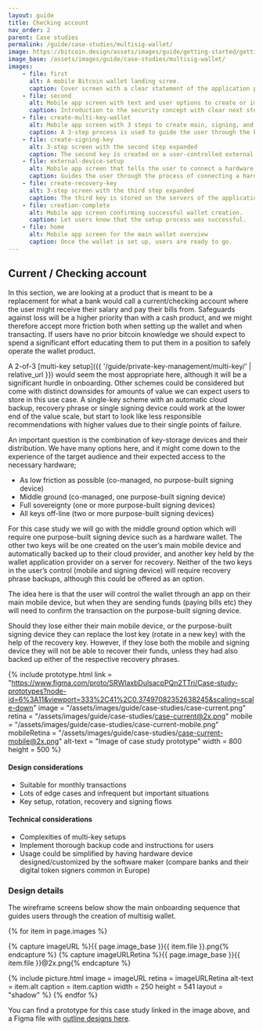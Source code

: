 ```yaml
---
layout: guide
title: Checking account
nav_order: 2
parent: Case studies
permalink: /guide/case-studies/multisig-wallet/
image: https://bitcoin.design/assets/images/guide/getting-started/getting-started-preview.jpg
image_base: /assets/images/guide/case-studies/multisig-wallet/
images:
    - file: first
      alt: A mobile Bitcoin wallet landing scree.
      caption: Cover screen with a clear statement of the application purpose.
    - file: second
      alt: Mobile app screen with text and user options to create or import a wallet.
      caption: Introduction to the security concept with clear next steps.
    - file: create-multi-key-wallet
      alt: Mobile app screen with 3 steps to create main, signing, and recovery keys.
      caption: A 3-step process is used to guide the user through the key setup.
    - file: create-signing-key
      alt: 3-step screen with the second step expanded
      caption: The second key is created on a user-controlled external device to avoid a single point of failure.
    - file: external-device-setup
      alt: Mobile app screen that tells the user to connect a hardware wallet.
      caption: Guides the user through the process of connecting a hardware wallet.
    - file: create-recovery-key
      alt: 3-step screen with the third step expanded
      caption: The third key is stored on the servers of the application provider.
    - file: creation-complete
      alt: Mobile app screen confirming successful wallet creation.
      caption: Let users know that the setup process was successful.
    - file: home
      alt: Mobile app screen for the main wallet overview
      caption: Once the wallet is set up, users are ready to go.
---
```


<!--

Editor's notes

-->

## Current / Checking account

In this section, we are looking at a product that is meant to be a replacement for what a bank would call a current/checking account where the user might receive their salary and pay their bills from.
Safeguards against loss will be a higher priority than with a cash product, and we might therefore accept more friction both when setting up the wallet and when transacting.
If users have no prior bitcoin knowledge we should expect to spend a significant effort educating them to put them in a position to safely operate the wallet product.

A 2-of-3 [multi-key setup]({{ '/guide/private-key-management/multi-key/' | relative_url }}) would seem the most appropriate here, although it will be a significant hurdle in onboarding. Other schemes could be considered but come with distinct downsides for amounts of value we can expect users to store in this use case. A single-key scheme with an automatic cloud backup, recovery phrase or single signing device could work at the lower end of the value scale, but start to look like less responsible recommendations with higher values due to their single points of failure.

An important question is the combination of key-storage devices and their distribution. We have many options here, and it might come down to the experience of the target audience and their expected access to the necessary hardware;

- As low friction as possible (co-managed, no purpose-built signing device)
- Middle ground (co-managed, one purpose-built signing device)
- Full sovereignty (one or more purpose-built signing devices)
- All keys off-line (two or more purpose-built signing devices)

For this case study we will go with the middle ground option which will require one purpose-built signing device such as a hardware wallet. The other two keys will be one created on the user’s main mobile device and automatically backed up to their cloud provider, and another key held by the wallet application provider on a server for recovery. Neither of the two keys in the user’s control (mobile and signing device) will require recovery phrase backups, although this could be offered as an option.

The idea here is that the user will control the wallet through an app on their main mobile device, but when they are sending funds (paying bills etc) they will need to confirm the transaction on the purpose-built signing device.

Should they lose either their main mobile device, or the purpose-built signing device they can replace the lost key (rotate in a new key) with the help of the recovery key. However, if they lose both the mobile and signing device they will not be able to recover their funds, unless they had also backed up either of the respective recovery phrases.

{% include prototype.html
   link = "https://www.figma.com/proto/SRWlaxbDulsacpPQn2TTri/Case-study-prototypes?node-id=6%3A11&viewport=333%2C41%2C0.37497082352638245&scaling=scale-down"
   image = "/assets/images/guide/case-studies/case-current.png"
   retina = "/assets/images/guide/case-studies/case-current@2x.png"
   mobile = "/assets/images/guide/case-studies/case-current-mobile.png"
   mobileRetina = "/assets/images/guide/case-studies/case-current-mobile@2x.png"
   alt-text = "Image of case study prototype"
   width = 800
   height = 500
%}

#### Design considerations
- Suitable for monthly transactions
- Lots of edge cases and infrequent but important situations
- Key setup, rotation, recovery and signing flows

#### Technical considerations
- Complexities of multi-key setups
- Implement thorough backup code and instructions for users
- Usage could be simplified by having hardware device designed/customized by the software maker (compare banks and their digital token signers common in Europe)

### Design details

The wireframe screens below show the main onboarding sequence that guides users through the creation of multisig wallet.

<div class="image-slide-gallery">

{% for item in page.images %}

{% capture imageURL %}{{ page.image_base }}{{ item.file }}.png{% endcapture %}
{% capture imageURLRetina %}{{ page.image_base }}{{ item.file }}@2x.png{% endcapture %}

{% include picture.html
   image = imageURL
   retina = imageURLRetina
   alt-text = item.alt
   caption = item.caption
   width = 250
   height = 541
   layout = "shadow"
%}
{% endfor %}

</div>

You can find a prototype for this case study linked in the image above, and a Figma file with [outline designs here](https://www.figma.com/file/SRWlaxbDulsacpPQn2TTri/Case-study-prototypes?node-id=6%3A9).
